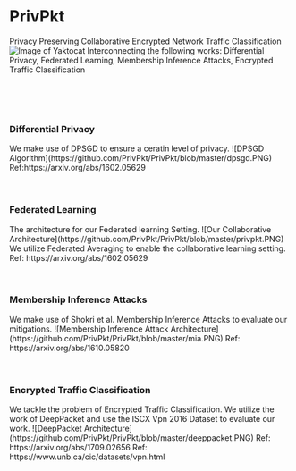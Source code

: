 # PrivPkt
Privacy Preserving Collaborative Encrypted Network Traffic Classification 
<br> 
![Image of Yaktocat](https://octodex.github.com/images/yaktocat.png)
Interconnecting the following works: Differential Privacy, Federated Learning, Membership Inference Attacks, Encrypted Traffic Classification

<br> 
<br> 
<br> 
<h3>Differential Privacy</h3>
We make use of DPSGD to ensure a ceratin level of privacy.  
![DPSGD Algorithm](https://github.com/PrivPkt/PrivPkt/blob/master/dpsgd.PNG)
Ref:https://arxiv.org/abs/1602.05629

<br> 
<br> 
<br> 
<h3>Federated Learning</h3>
The architecture for our Federated learning Setting. 
![Our Collaborative Architecture](https://github.com/PrivPkt/PrivPkt/blob/master/privpkt.PNG)
We utilize Federated Averaging to enable the collaborative learning setting. 
Ref: https://arxiv.org/abs/1602.05629

<br> 
<br> 
<br> 
<h3>Membership Inference Attacks </h3>
We make use of Shokri et al. Membership Inference Attacks to evaluate our mitigations. 
![Membership Inference Attack Architecture](https://github.com/PrivPkt/PrivPkt/blob/master/mia.PNG)
Ref: https://arxiv.org/abs/1610.05820
<br> 
<br> 
<br> 
<h3> Encrypted Traffic Classification</h3>
We tackle the problem of Encrypted Traffic Classification. 
We utilize the work of DeepPacket and use the ISCX Vpn 2016 Dataset to evaluate our work. 
![DeepPacket Architecture](https://github.com/PrivPkt/PrivPkt/blob/master/deeppacket.PNG)
Ref: https://arxiv.org/abs/1709.02656
Ref: https://www.unb.ca/cic/datasets/vpn.html

